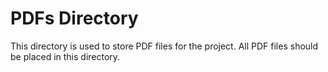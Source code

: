 # PDFs Directory

This directory is used to store PDF files for the project. 
All PDF files should be placed in this directory.
